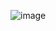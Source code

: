 ![image](https://github.com/VisawaPRO/03376836-OOP-2566-Lab-03/assets/144195555/91d12dfb-fb26-4f45-9d97-59cf0de4829f)

